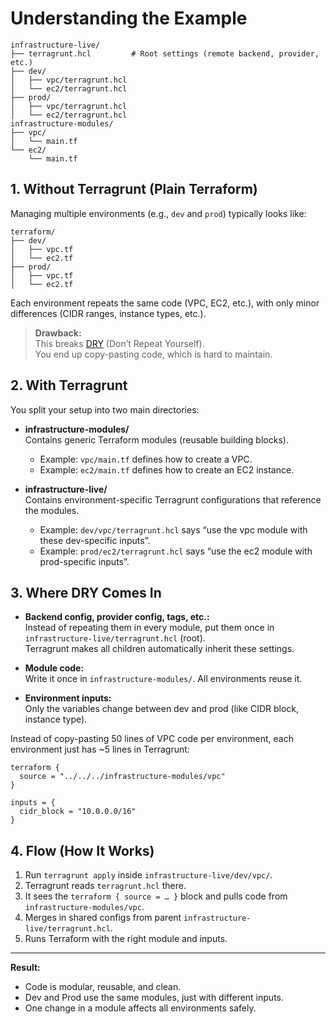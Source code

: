 # Understanding the Example

```
infrastructure-live/
├── terragrunt.hcl         # Root settings (remote backend, provider, etc.)
├── dev/
│   ├── vpc/terragrunt.hcl
│   └── ec2/terragrunt.hcl
├── prod/
│   ├── vpc/terragrunt.hcl
│   └── ec2/terragrunt.hcl
infrastructure-modules/
├── vpc/
│   └── main.tf
└── ec2/
    └── main.tf
```

## 1. Without Terragrunt (Plain Terraform)

Managing multiple environments (e.g., `dev` and `prod`) typically looks like:

```
terraform/
├── dev/
│   ├── vpc.tf
│   └── ec2.tf
├── prod/
│   ├── vpc.tf
│   └── ec2.tf
```

Each environment repeats the same code (VPC, EC2, etc.), with only minor differences (CIDR ranges, instance types, etc.).

> **Drawback:**  
> This breaks [DRY](https://en.wikipedia.org/wiki/Don%27t_repeat_yourself) (Don’t Repeat Yourself).  
> You end up copy-pasting code, which is hard to maintain.

## 2. With Terragrunt

You split your setup into two main directories:

- **infrastructure-modules/**  
  Contains generic Terraform modules (reusable building blocks).  
  - Example: `vpc/main.tf` defines how to create a VPC.  
  - Example: `ec2/main.tf` defines how to create an EC2 instance.

- **infrastructure-live/**  
  Contains environment-specific Terragrunt configurations that reference the modules.  
  - Example: `dev/vpc/terragrunt.hcl` says “use the vpc module with these dev-specific inputs”.  
  - Example: `prod/ec2/terragrunt.hcl` says “use the ec2 module with prod-specific inputs”.

## 3. Where DRY Comes In

- **Backend config, provider config, tags, etc.:**  
  Instead of repeating them in every module, put them once in `infrastructure-live/terragrunt.hcl` (root).  
  Terragrunt makes all children automatically inherit these settings.

- **Module code:**  
  Write it once in `infrastructure-modules/`. All environments reuse it.

- **Environment inputs:**  
  Only the variables change between dev and prod (like CIDR block, instance type).

Instead of copy-pasting 50 lines of VPC code per environment, each environment just has ~5 lines in Terragrunt:

```hcl
terraform {
  source = "../../../infrastructure-modules/vpc"
}

inputs = {
  cidr_block = "10.0.0.0/16"
}
```

## 4. Flow (How It Works)

1. Run `terragrunt apply` inside `infrastructure-live/dev/vpc/`.
2. Terragrunt reads `terragrunt.hcl` there.
3. It sees the `terraform { source = … }` block and pulls code from `infrastructure-modules/vpc`.
4. Merges in shared configs from parent `infrastructure-live/terragrunt.hcl`.
5. Runs Terraform with the right module and inputs.

---

**Result:**

- Code is modular, reusable, and clean.
- Dev and Prod use the same modules, just with different inputs.
- One change in a module affects all environments safely.